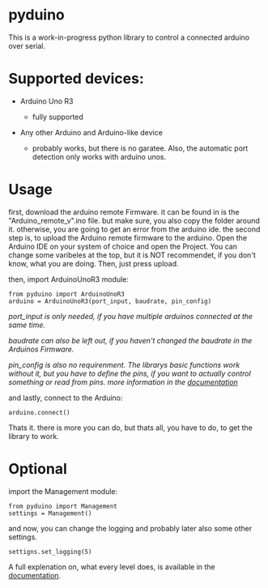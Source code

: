 # pyduino
This is a work-in-progress python library to control a connected arduino over serial.

# Supported devices:

- Arduino Uno R3
  - fully supported
 
- Any other Arduino and Arduino-like device
  - probably works, but there is no garatee. Also, the automatic port detection only works with arduino unos.

# Usage

first, download the arduino remote Firmware. it can be found in is the "Arduino_remote_v<version>".ino file. but make sure, you also copy the folder around it. otherwise, you are going to get an error from the arduino ide. the second step is, to upload the Arduino remote firmware to the arduino. Open the Arduino IDE on your system of choice and open the Project. You can change some varibeles at the top, but it is NOT recommendet, if you don't know, what you are doing. Then, just press upload.

then, import ArduinoUnoR3 module:

```
from pyduino import ArduinoUnoR3
arduino = ArduinoUnoR3(port_input, baudrate, pin_config)
```
*port_input is only needed, if you have multiple arduinos connected at the same time.*

*baudrate can also be left out, if you haven't changed the baudrate in the Arduinos Firmware.*

*pin_config is also no requirenment. The librarys basic functions work without it, but you have to define the pins, if you want to actually control something or read from pins. more information in the [documentation](https://github.com/back-from-black/pyduino/blob/main/docs/work_in_progress.md)*

and lastly, connect to the Arduino:

```
arduino.connect()
```

Thats it. there is more you can do, but thats all, you have to do, to get the library to work.

# Optional

import the Management module:

```
from pyduino import Management
settings = Management()
```
and now, you can change the logging and probably later also some other settings.
```
settigns.set_logging(5)
```
A full explenation on, what every level does, is available in the [documentation](https://github.com/back-from-black/pyduino/blob/main/docs/logging.md).
